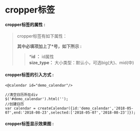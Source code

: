 # cropper标签

#### cropper**标签的属性 :**

> cropper标签有如下属性：
>
> **其中必填项加上了\*号，如下所示 :**
>
> > \***id ：** id属性  
> > **size\_type：** 大小类型：默认小，可选big\(大\)、mid\(中\)

#### cropper标签的引入方式 :

```
<@calendar id="demo_calendar"/>
```

```
//清空日历所在div
$('#demo_calendar').html('');
//创建日历
var calendar = createCalendar({id:'demo_calendar','2018-05-07',end:'2018-08-23',selected:['2018-05-07','2018-08-23']});
```

#### cropper标签显示效果图 :



